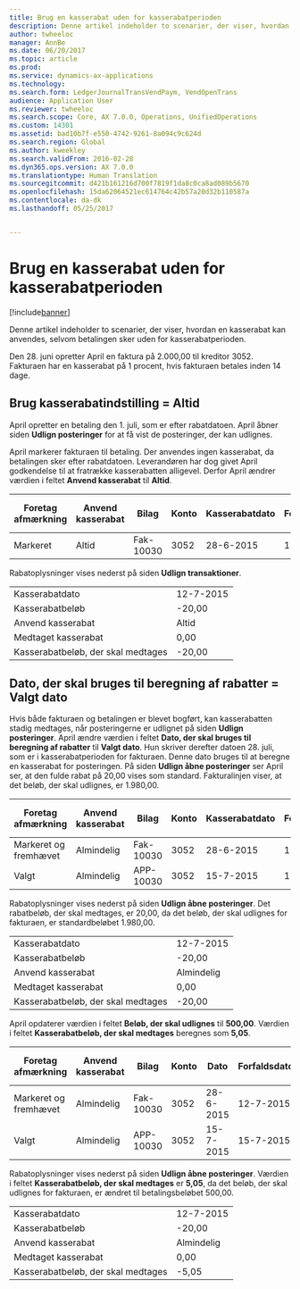 ```yaml
---
title: Brug en kasserabat uden for kasserabatperioden
description: Denne artikel indeholder to scenarier, der viser, hvordan en kasserabat kan anvendes, selvom betalingen sker uden for kasserabatperioden.
author: twheeloc
manager: AnnBe
ms.date: 06/20/2017
ms.topic: article
ms.prod: 
ms.service: dynamics-ax-applications
ms.technology: 
ms.search.form: LedgerJournalTransVendPaym, VendOpenTrans
audience: Application User
ms.reviewer: twheeloc
ms.search.scope: Core, AX 7.0.0, Operations, UnifiedOperations
ms.custom: 14301
ms.assetid: bad10b7f-e550-4742-9261-8a094c9c624d
ms.search.region: Global
ms.author: kweekley
ms.search.validFrom: 2016-02-28
ms.dyn365.ops.version: AX 7.0.0
ms.translationtype: Human Translation
ms.sourcegitcommit: d421b161216d700f7819f1da8c0ca8ad089b5670
ms.openlocfilehash: 15da62064521ec614764c42b57a20d32b110587a
ms.contentlocale: da-dk
ms.lasthandoff: 05/25/2017


---
```


# <a name="take-a-cash-discount-outside-the-cash-discount-period"></a>Brug en kasserabat uden for kasserabatperioden

[!include[banner](../includes/banner.md)]


Denne artikel indeholder to scenarier, der viser, hvordan en kasserabat kan anvendes, selvom betalingen sker uden for kasserabatperioden.

Den 28. juni opretter April en faktura på 2.000,00 til kreditor 3052. Fakturaen har en kasserabat på 1 procent, hvis fakturaen betales inden 14 dage.

## <a name="use-cash-discount-option--always"></a>Brug kasserabatindstilling = Altid
April opretter en betaling den 1. juli, som er efter rabatdatoen. April åbner siden **Udlign posteringer** for at få vist de posteringer, der kan udlignes. 

April markerer fakturaen til betaling. Der anvendes ingen kasserabat, da betalingen sker efter rabatdatoen. Leverandøren har dog givet April godkendelse til at fratrække kasserabatten alligevel. Derfor April ændrer værdien i feltet **Anvend kasserabat** til **Altid**.

| Foretag afmærkning     | Anvend kasserabat | Bilag   | Konto | Kasserabatdato | Forfaldsdato  | Faktura | Beløb i transaktionsvaluta | Valuta | Beløb, der skal udlignes |
|----------|-------------------|-----------|---------|--------------------|-----------|---------|--------------------------------|----------|------------------|
| Markeret | Altid            | Fak-10030 | 3052    | 28-6-2015          | 12-7-2015 | 10030   | -2.000,00                      | USD      | -1.980,00        |

Rabatoplysninger vises nederst på siden **Udlign transaktioner**.

|                              |           |
|------------------------------|-----------|
| Kasserabatdato           | 12-7-2015 |
| Kasserabatbeløb         | -20,00    |
| Anvend kasserabat            | Altid    |
| Medtaget kasserabat          | 0,00      |
| Kasserabatbeløb, der skal medtages | -20,00    |

## <a name="date-to-use-for-calculating-discounts--selected-date"></a>Dato, der skal bruges til beregning af rabatter = Valgt dato
Hvis både fakturaen og betalingen er blevet bogført, kan kasserabatten stadig medtages, når posteringerne er udlignet på siden **Udlign posteringer**. April ændre værdien i feltet **Dato, der skal bruges til beregning af rabatter** til **Valgt dato**. Hun skriver derefter datoen 28. juli, som er i kasserabatperioden for fakturaen. Denne dato bruges til at beregne en kasserabat for posteringen. På siden **Udlign åbne posteringer** ser April ser, at den fulde rabat på 20,00 vises som standard. Fakturalinjen viser, at det beløb, der skal udlignes, er 1.980,00.

| Foretag afmærkning                     | Anvend kasserabat | Bilag   | Konto | Kasserabatdato | Forfaldsdato  | Faktura | Beløb i transaktionsvaluta | Valuta | Beløb, der skal udlignes |
|--------------------------|-------------------|-----------|---------|--------------------|-----------|---------|--------------------------------|----------|------------------|
| Markeret og fremhævet | Almindelig            | Fak-10030 | 3052    | 28-6-2015          | 12-7-2015 | 10030   | -2.000,00                      | USD      | -1.980,00        |
| Valgt                 | Almindelig            | APP-10030 | 3052    | 15-7-2015          | 15-7-2015 |         | 500,00                         | USD      | 500,00           |

Rabatoplysninger vises nederst på siden **Udlign åbne posteringer**. Det rabatbeløb, der skal medtages, er 20,00, da det beløb, der skal udlignes for fakturaen, er standardbeløbet 1.980,00.

|                              |           |
|------------------------------|-----------|
| Kasserabatdato           | 12-7-2015 |
| Kasserabatbeløb         | -20,00    |
| Anvend kasserabat            | Almindelig    |
| Medtaget kasserabat          | 0,00      |
| Kasserabatbeløb, der skal medtages | -20,00    |

April opdaterer værdien i feltet **Beløb, der skal udlignes** til **500,00**. Værdien i feltet **Kasserabatbeløb, der skal medtages** beregnes som **5,05**.

| Foretag afmærkning                     | Anvend kasserabat | Bilag   | Konto | Dato      | Forfaldsdato  | Faktura | Beløb i transaktionsvaluta | Valuta | Beløb, der skal udlignes |
|--------------------------|-------------------|-----------|---------|-----------|-----------|---------|--------------------------------|----------|------------------|
| Markeret og fremhævet | Almindelig            | Fak-10030 | 3052    | 28-6-2015 | 12-7-2015 | 10030   | 2.000,00                       | USD      | -500,00          |
| Valgt                 | Almindelig            | APP-10030 | 3052    | 15-7-2015 | 15-7-2015 |         | 500,00                         | USD      | 500,00           |

Rabatoplysninger vises nederst på siden **Udlign åbne posteringer**. Værdien i feltet **Kasserabatbeløb, der skal medtages** er **5,05**, da det beløb, der skal udlignes for fakturaen, er ændret til betalingsbeløbet 500,00.

|                              |           |
|------------------------------|-----------|
| Kasserabatdato           | 12-7-2015 |
| Kasserabatbeløb         | -20,00    |
| Anvend kasserabat            | Almindelig    |
| Medtaget kasserabat          | 0,00      |
| Kasserabatbeløb, der skal medtages | -5,05     |






